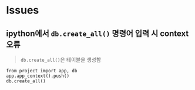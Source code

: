 # Issues



## ipython에서 `db.create_all()` 명령어 입력 시 context 오류

> `db.create_all()`은 테이블을 생성함

```shell
from project import app, db
app.app_context().push()
db.create_all()
```